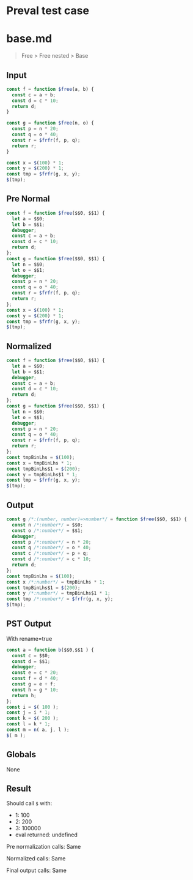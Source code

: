 # Preval test case

# base.md

> Free > Free nested > Base
>
>

## Input

`````js filename=intro
const f = function $free(a, b) {
  const c = a + b;
  const d = c * 10;
  return d;
}

const g = function $free(n, o) {
  const p = n * 20;
  const q = o * 40;
  const r = $frfr(f, p, q);
  return r;
}

const x = $(100) * 1;
const y = $(200) * 1;
const tmp = $frfr(g, x, y);
$(tmp);
`````

## Pre Normal


`````js filename=intro
const f = function $free($$0, $$1) {
  let a = $$0;
  let b = $$1;
  debugger;
  const c = a + b;
  const d = c * 10;
  return d;
};
const g = function $free($$0, $$1) {
  let n = $$0;
  let o = $$1;
  debugger;
  const p = n * 20;
  const q = o * 40;
  const r = $frfr(f, p, q);
  return r;
};
const x = $(100) * 1;
const y = $(200) * 1;
const tmp = $frfr(g, x, y);
$(tmp);
`````

## Normalized


`````js filename=intro
const f = function $free($$0, $$1) {
  let a = $$0;
  let b = $$1;
  debugger;
  const c = a + b;
  const d = c * 10;
  return d;
};
const g = function $free($$0, $$1) {
  let n = $$0;
  let o = $$1;
  debugger;
  const p = n * 20;
  const q = o * 40;
  const r = $frfr(f, p, q);
  return r;
};
const tmpBinLhs = $(100);
const x = tmpBinLhs * 1;
const tmpBinLhs$1 = $(200);
const y = tmpBinLhs$1 * 1;
const tmp = $frfr(g, x, y);
$(tmp);
`````

## Output


`````js filename=intro
const g /*:(number, number)=>number*/ = function $free($$0, $$1) {
  const n /*:number*/ = $$0;
  const o /*:number*/ = $$1;
  debugger;
  const p /*:number*/ = n * 20;
  const q /*:number*/ = o * 40;
  const c /*:number*/ = p + q;
  const d /*:number*/ = c * 10;
  return d;
};
const tmpBinLhs = $(100);
const x /*:number*/ = tmpBinLhs * 1;
const tmpBinLhs$1 = $(200);
const y /*:number*/ = tmpBinLhs$1 * 1;
const tmp /*:number*/ = $frfr(g, x, y);
$(tmp);
`````

## PST Output

With rename=true

`````js filename=intro
const a = function b($$0,$$1 ) {
  const c = $$0;
  const d = $$1;
  debugger;
  const e = c * 20;
  const f = d * 40;
  const g = e + f;
  const h = g * 10;
  return h;
};
const i = $( 100 );
const j = i * 1;
const k = $( 200 );
const l = k * 1;
const m = n( a, j, l );
$( m );
`````

## Globals

None

## Result

Should call `$` with:
 - 1: 100
 - 2: 200
 - 3: 100000
 - eval returned: undefined

Pre normalization calls: Same

Normalized calls: Same

Final output calls: Same
